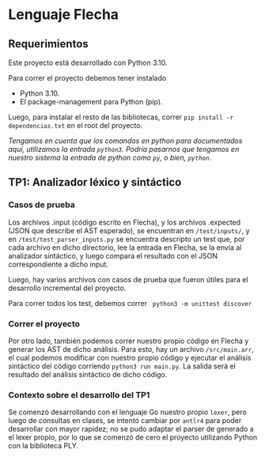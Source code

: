 # Lenguaje Flecha

## Requerimientos

Este proyecto está desarrollado con Python 3.10.

Para correr el proyecto debemos tener instalado
- Python 3.10.
- El package-management para Python (pip).

Luego, para instalar el resto de las bibliotecas, correr `pip install -r dependencias.txt` en el root del proyecto.

_Tengamos en cuenta que los comandos en python para documentados aquí, utilizamos la entrada `python3`. Podría pasarnos que tengamos en nuestro sistema la entrada de python como `py`, o bien, `python`._

## TP1: Analizador léxico y sintáctico

### Casos de prueba
Los archivos .input (código escrito en Flecha), y los archivos .expected (JSON que describe el AST esperado), se encuentran en `/test/inputs/`, y en `/test/test_parser_inputs.py` se encuentra descripto un test que, por cada archivo en dicho directorio, lee la entrada en Flecha, se la envía al analizador sintáctico, y luego compara el resultado con el JSON correspondiente a dicho input.

Luego, hay varios archivos con casos de prueba que fueron útiles para el desarrollo incremental del proyecto.

Para correr todos los test, debemos correr ` python3 -m unittest discover`

### Correr el proyecto

Por otro lado, también podemos correr nuestro propio código en Flecha y generar los AST de dicho análisis. Para esto, hay un archivo `/src/main.arr`, el cual podemos modificar con nuestro propio código y ejecutar el análisis sintáctico del código corriendo `python3 run main.py`. La salida será el resultado del análisis sintáctico de dicho código.


### Contexto sobre el desarrollo del TP1

Se comenzó desarrollando con el lenguaje Go nuestro propio `lexer`, pero luego de consultas en clases, se intentó cambiar por `antlr4` para poder desarrollar con mayor rapidez; no se pudo adaptar el parser de generado a el lexer propio, por lo que se comenzó de cero el proyecto utilizando Python con la biblioteca PLY.